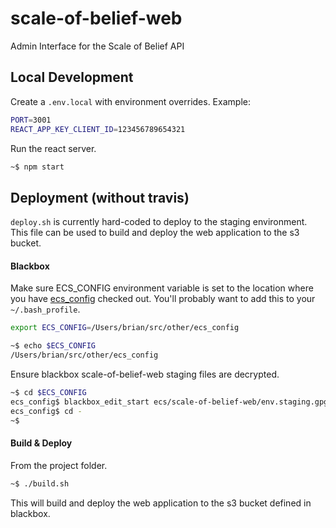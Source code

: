 # scale-of-belief-web
Admin Interface for the Scale of Belief API

## Local Development

Create a `.env.local` with environment overrides.
Example:
```bash
PORT=3001
REACT_APP_KEY_CLIENT_ID=123456789654321
```

Run the react server.
```bash
~$ npm start
```

## Deployment (without travis)

`deploy.sh` is currently hard-coded to deploy to the staging environment. This file can be used to
build and deploy the web application to the s3 bucket.

#### Blackbox
Make sure ECS_CONFIG environment variable is set to the location where you have [ecs_config](https://github.com/CruGlobal/ecs_config) checked out. You'll
probably want to add this to your `~/.bash_profile`.
```bash
export ECS_CONFIG=/Users/brian/src/other/ecs_config
```
```bash
~$ echo $ECS_CONFIG
/Users/brian/src/other/ecs_config
```

Ensure blackbox scale-of-belief-web staging files are decrypted.
```bash
~$ cd $ECS_CONFIG
ecs_config$ blackbox_edit_start ecs/scale-of-belief-web/env.staging.gpg
ecs_config$ cd -
~$
```

#### Build & Deploy
From the project folder.

```bash
~$ ./build.sh
```
This will build and deploy the web application to the s3 bucket defined in blackbox.
